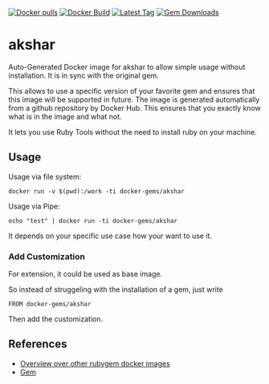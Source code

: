 [![Docker pulls](https://img.shields.io/docker/pulls/rubygem/akshar.svg)](https://hub.docker.com/r/rubygem/akshar/)
[![Docker Build](https://img.shields.io/docker/automated/rubygem/akshar.svg)](https://hub.docker.com/r/rubygem/akshar/)
[![Latest Tag](https://img.shields.io/github/tag/docker-rubygem/akshar.svg)](https://hub.docker.com/r/rubygem/akshar/)
[![Gem Downloads](https://img.shields.io/gem/dt/akshar.svg)](https://rubygems.org/gems/akshar/)
# akshar

Auto-Generated Docker image for akshar to allow simple usage without installation.
It is in sync with the original gem.

This allows to use a specific version of your favorite gem and ensures that this image will be supported in future.
The image is generated automatically from a github repository by Docker Hub.
This ensures that you exactly know what is in the image and what not.

It lets you use Ruby Tools without the need to install ruby on your machine.

## Usage

Usage via file system:

`docker run -v $(pwd):/work -ti docker-gems/akshar`

Usage via Pipe:

`echo "test" | docker run -ti docker-gems/akshar`

It depends on your specific use case how your want to use it.

### Add Customization

For extension, it could be used as base image.

So instead of struggeling with the installation of a gem, just write

`FROM docker-gems/akshar`

Then add the customization.

## References

 - [Overview over other rubygem docker images](https://github.com/thinkbot/docker-rubygem)
 - [Gem](https://rubygems.org/gems/akshar/)
